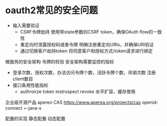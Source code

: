 # oauth2常见的安全问题
+ 输入需要验证
    + CSRF令牌劫持 使用带state参数的CSRF token，确保OAuth flow的一致性
    + 重定向时泄露授权码或者令牌 明确注册重定向URIs，并确保URI验证
    + 通过切换客户劫持token 将同意客户和授权方式/token请求进行绑定

微服务的安全架构 令牌的校验
安全架构需要监控的指标
+ 登录次数，授权次数，办法访问令牌个数，活跃令牌个数，吊销次数 注册client数目
+ 接口条用性能指标
    + authroirze token instrospect revoke
    水平扩容，缓存使用

企业级开源产品
apereo CAS https://www.aperea.org/projects/cas
openid-connect =-java-s

配置的实现
    静态配置 动态配置
